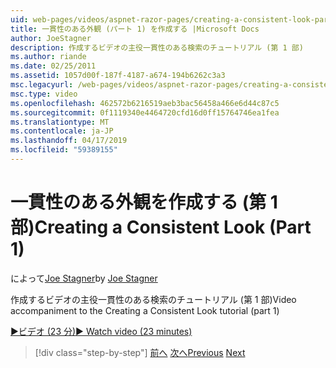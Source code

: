 ```yaml
---
uid: web-pages/videos/aspnet-razor-pages/creating-a-consistent-look-part-1
title: 一貫性のある外観 (パート 1) を作成する |Microsoft Docs
author: JoeStagner
description: 作成するビデオの主役一貫性のある検索のチュートリアル (第 1 部)
ms.author: riande
ms.date: 02/25/2011
ms.assetid: 1057d00f-187f-4187-a674-194b6262c3a3
msc.legacyurl: /web-pages/videos/aspnet-razor-pages/creating-a-consistent-look-part-1
msc.type: video
ms.openlocfilehash: 462572b6216519aeb3bac56458a466e6d44c87c5
ms.sourcegitcommit: 0f1119340e4464720cfd16d0ff15764746ea1fea
ms.translationtype: MT
ms.contentlocale: ja-JP
ms.lasthandoff: 04/17/2019
ms.locfileid: "59389155"
---
```

# <a name="creating-a-consistent-look-part-1"></a><span data-ttu-id="ddf86-103">一貫性のある外観を作成する (第 1 部)</span><span class="sxs-lookup"><span data-stu-id="ddf86-103">Creating a Consistent Look (Part 1)</span></span>

<span data-ttu-id="ddf86-104">によって[Joe Stagner](https://github.com/JoeStagner)</span><span class="sxs-lookup"><span data-stu-id="ddf86-104">by [Joe Stagner](https://github.com/JoeStagner)</span></span>

<span data-ttu-id="ddf86-105">作成するビデオの主役一貫性のある検索のチュートリアル (第 1 部)</span><span class="sxs-lookup"><span data-stu-id="ddf86-105">Video accompaniment to the Creating a Consistent Look tutorial (part 1)</span></span>

[<span data-ttu-id="ddf86-106">&#9654;ビデオ (23 分)</span><span class="sxs-lookup"><span data-stu-id="ddf86-106">&#9654; Watch video (23 minutes)</span></span>](https://channel9.msdn.com/Blogs/ASP-NET-Site-Videos/creating-a-consistent-look-part-1)

> [!div class="step-by-step"]
> <span data-ttu-id="ddf86-107">[前へ](introduction-to-aspnet-web-programming-using-the-razor-syntax.md)
> [次へ](creating-a-consistent-look-part-2.md)</span><span class="sxs-lookup"><span data-stu-id="ddf86-107">[Previous](introduction-to-aspnet-web-programming-using-the-razor-syntax.md)
[Next](creating-a-consistent-look-part-2.md)</span></span>
